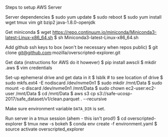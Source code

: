 Steps to setup AWS Server

Server dependencies
    $ sudo yum update
    $ sudo reboot
    $ sudo yum install wget tmux vim git bzip2 java-1.8.0-openjdk

Get miniconda
    $ wget https://repo.continuum.io/miniconda/Miniconda3-latest-Linux-x86_64.sh
    $ sh Miniconda3-latest-Linux-x86_64.sh

Add github ssh keys to box (won't be necessary when repos public)
    $ git clone git@github.com:mozilla/overscripted-explorer.git

Get data (instructions for AWS do it however)
    $ pip install awscli
    $ mkdir .aws
    $ vim credentials

Set-up ephemeral drive and get data in it
    $ lsblk # to see location of drive
    $ sudo mkfs.ext4 -E nodiscard /dev/nvme0n1
    $ sudo mkdir /mnt/Data
    $ sudo mount -o discard /dev/nvme0n1 /mnt/Data
    $ sudo chown ec2-user:ec2-user /mnt/Data
    $ cd /mnt/Data
    $ aws s3 cp s3://safe-ucosp-2017/safe_dataset/v1/clean.parquet . --recursive

Make sure environment variable `DATA_DIR` is set.

Run server in a tmux session (ahem - this isn't prod!)
    $ cd overscripted-explorer
    $ tmux new -s bokeh
    $ conda env create -f environment.yaml
    $ source activate overscripted_explorer
